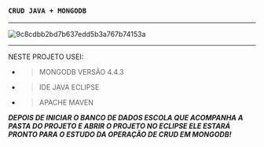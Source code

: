 ### **`CRUD JAVA + MONGODB`**
<hr>

![9c8cdbb2bd7b637edd5b3a767b74153a](https://user-images.githubusercontent.com/37250628/105026518-60438d00-5a2d-11eb-811c-2755c81f3175.gif)
<br>
<hr>
<p>NESTE PROJETO USEI:

- > MONGODB VERSÃO 4.4.3
- > IDE JAVA ECLIPSE
- > APACHE MAVEN

_**DEPOIS DE INICIAR O BANCO DE DADOS ESCOLA QUE ACOMPANHA A PASTA DO PROJETO E ABRIR O PROJETO NO ECLIPSE ELE ESTARÁ PRONTO PARA O ESTUDO DA OPERAÇÃO DE CRUD EM MONGODB!**_
